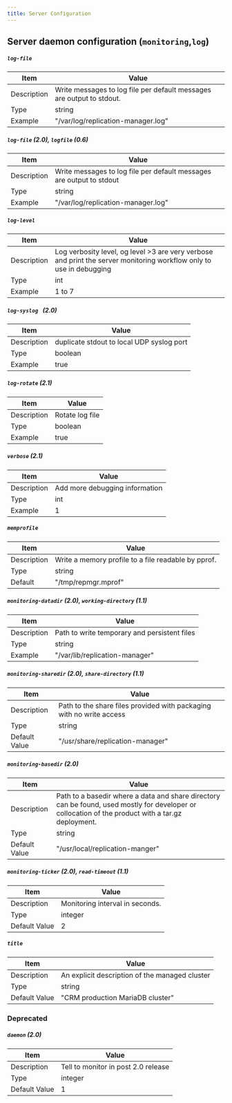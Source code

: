 ```yaml
---
title: Server Configuration
---
```


## Server daemon configuration (`monitoring`,`log`)


##### `log-file`

| Item | Value |
| ---- | ----- |
| Description | Write messages to log file per default messages are output to stdout. |
| Type | string |
| Example | "/var/log/replication-manager.log" |

##### `log-file` (2.0), `logfile` (0.6)

| Item | Value |
| ---- | ----- |
| Description | Write messages to log file per default messages are output to stdout|
| Type | string |
| Example | "/var/log/replication-manager.log" |

##### `log-level`

| Item | Value |
| ---- | ----- |
| Description | Log verbosity level, og level >3 are very verbose and print the server monitoring workflow only to use in debugging |
| Type | int |
| Example | 1 to 7 |

##### `log-syslog ` (2.0)

| Item          | Value |
| ----          | ----- |
| Description   | duplicate stdout to local UDP syslog port |
| Type          | boolean |
| Example       | true |

##### `log-rotate` (2.1)

| Item          | Value |
| ----          | ----- |
| Description   | Rotate log file  |
| Type          | boolean |
| Example       | true |

##### `verbose` (2.1)

| Item          | Value |
| ----          | ----- |
| Description   | Add more debugging information |
| Type          | int |
| Example       | 1 |

##### `memprofile`

| Item          | Value |
| ----          | ----- |
| Description   | Write a memory profile to a file readable by pprof. |
| Type          | string |
| Default       | "/tmp/repmgr.mprof" |


##### `monitoring-datadir` (2.0), `working-directory` (1.1)

| Item          | Value |
| ----          | ----- |
| Description   | Path to write temporary and persistent files |
| Type          | string |
| Example       | "/var/lib/replication-manager" |

##### `monitoring-sharedir` (2.0), `share-directory` (1.1)

| Item          | Value |
| ----          | ----- |
| Description   | Path to the share files provided with packaging with no write access |
| Type          | string |
| Default Value | "/usr/share/replication-manager" |

##### `monitoring-basedir` (2.0)

| Item          | Value |
| ----          | ----- |
| Description   | Path to a basedir where a data and share directory can be found, used mostly for developer or collocation of the product with a tar.gz deployment. |
| Type          | string |
| Default Value | "/usr/local/replication-manger" |

##### `monitoring-ticker` (2.0), `read-timeout` (1.1)

| Item          | Value |
| ----          | ----- |
| Description   | Monitoring interval in seconds. |
| Type          | integer |
| Default Value | 2 |


##### `title`

| Item          | Value |
| ----          | ----- |
| Description   | An explicit description of the managed cluster  |
| Type          | string |
| Default Value | "CRM production MariaDB cluster" |

### Deprecated

##### `daemon`  (2.0)

| Item          | Value |
| ----          | ----- |
| Description   | Tell to monitor in post 2.0 release |
| Type          | integer |
| Default Value | 1 |
